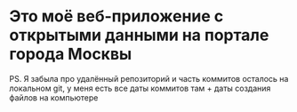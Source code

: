# Это моё веб-приложение с открытыми данными на портале города Москвы
PS. Я забыла про удалённый репозиторий и часть коммитов осталось на локальном git, у меня есть все даты коммитов там + даты создания файлов на компьютере
